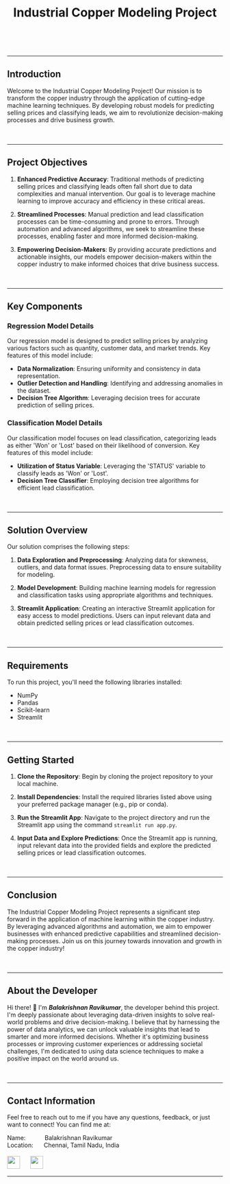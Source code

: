 <div align="center"> 
  <h1>Industrial Copper Modeling Project</h1>
</div></br></br></br>

---
## Introduction

Welcome to the Industrial Copper Modeling Project! Our mission is to transform the copper industry through the application of cutting-edge machine learning techniques. By developing robust models for predicting selling prices and classifying leads, we aim to revolutionize decision-making processes and drive business growth.</br></br></br>

---
## Project Objectives

1. **Enhanced Predictive Accuracy**: Traditional methods of predicting selling prices and classifying leads often fall short due to data complexities and manual intervention. Our goal is to leverage machine learning to improve accuracy and efficiency in these critical areas.

2. **Streamlined Processes**: Manual prediction and lead classification processes can be time-consuming and prone to errors. Through automation and advanced algorithms, we seek to streamline these processes, enabling faster and more informed decision-making.

3. **Empowering Decision-Makers**: By providing accurate predictions and actionable insights, our models empower decision-makers within the copper industry to make informed choices that drive business success.</br></br></br>

---
## Key Components

### Regression Model Details

Our regression model is designed to predict selling prices by analyzing various factors such as quantity, customer data, and market trends. Key features of this model include:

- **Data Normalization**: Ensuring uniformity and consistency in data representation.
- **Outlier Detection and Handling**: Identifying and addressing anomalies in the dataset.
- **Decision Tree Algorithm**: Leveraging decision trees for accurate prediction of selling prices.

### Classification Model Details

Our classification model focuses on lead classification, categorizing leads as either 'Won' or 'Lost' based on their likelihood of conversion. Key features of this model include:

- **Utilization of Status Variable**: Leveraging the 'STATUS' variable to classify leads as 'Won' or 'Lost'.
- **Decision Tree Classifier**: Employing decision tree algorithms for efficient lead classification.</br></br></br>

---
## Solution Overview

Our solution comprises the following steps:

1. **Data Exploration and Preprocessing**: Analyzing data for skewness, outliers, and data format issues. Preprocessing data to ensure suitability for modeling.
   
2. **Model Development**: Building machine learning models for regression and classification tasks using appropriate algorithms and techniques.

3. **Streamlit Application**: Creating an interactive Streamlit application for easy access to model predictions. Users can input relevant data and obtain predicted selling prices or lead classification outcomes.</br></br></br>

---
## Requirements

To run this project, you'll need the following libraries installed:

- NumPy
- Pandas
- Scikit-learn
- Streamlit</br></br></br>

---
## Getting Started

1. **Clone the Repository**: Begin by cloning the project repository to your local machine.
   
2. **Install Dependencies**: Install the required libraries listed above using your preferred package manager (e.g., pip or conda).
   
3. **Run the Streamlit App**: Navigate to the project directory and run the Streamlit app using the command `streamlit run app.py`.

4. **Input Data and Explore Predictions**: Once the Streamlit app is running, input relevant data into the provided fields and explore the predicted selling prices or lead classification outcomes.</br></br></br>

---
## Conclusion

The Industrial Copper Modeling Project represents a significant step forward in the application of machine learning within the copper industry. By leveraging advanced algorithms and automation, we aim to empower businesses with enhanced predictive capabilities and streamlined decision-making processes. Join us on this journey towards innovation and growth in the copper industry!</br></br></br>



___
## About the Developer
Hi there! 👋 I'm <b><em>Balakrishnan Ravikumar</em></b>, the developer behind this project. I'm deeply passionate about leveraging data-driven insights to solve real-world problems and drive decision-making. I believe that by harnessing the power of data analytics, we can unlock valuable insights that lead to smarter and more informed decisions. Whether it's optimizing business processes or improving customer experiences or addressing societal challenges, I'm dedicated to using data science techniques to make a positive impact on the world around us.</br></br></br>

___
## Contact Information
Feel free to reach out to me if you have any questions, feedback, or just want to connect! You can find me at:</br>

Name: ⠀⠀⠀⠀Balakrishnan Ravikumar</br>
Location: ⠀⠀Chennai, Tamil Nadu, India</br></br>
[<img src="https://images.rawpixel.com/image_png_800/czNmcy1wcml2YXRlL3Jhd3BpeGVsX2ltYWdlcy93ZWJzaXRlX2NvbnRlbnQvbHIvdjk4Mi1kNS0xMF8xLnBuZw.png" width="30" height="30"/>](https://www.linkedin.com/in/balakrishnan-ravikumar-8790732b6/) 
⠀⠀[<img src="https://w7.pngwing.com/pngs/914/758/png-transparent-github-social-media-computer-icons-logo-android-github-logo-computer-wallpaper-banner-thumbnail.png" width="30" height="30"/>](https://github.com/BalaKrishnanCodeSpace)

___
